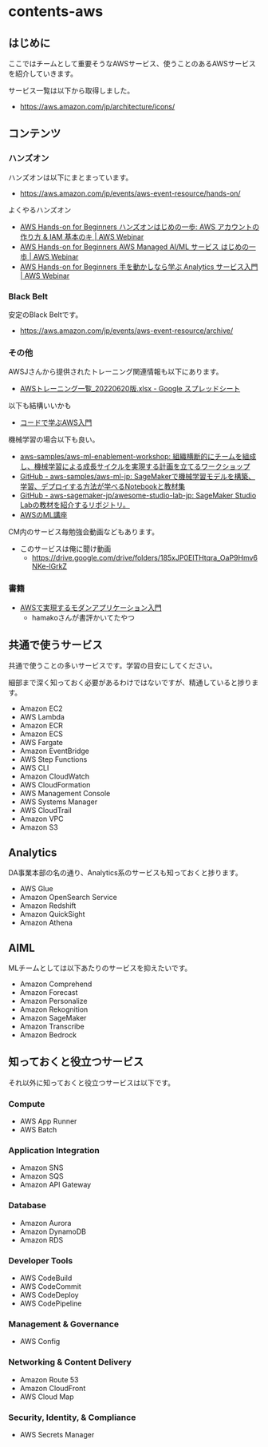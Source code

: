 # contents-aws

## はじめに

ここではチームとして重要そうなAWSサービス、使うことのあるAWSサービスを紹介していきます。

サービス一覧は以下から取得しました。

- https://aws.amazon.com/jp/architecture/icons/

## コンテンツ

### ハンズオン

ハンズオンは以下にまとまっています。

- https://aws.amazon.com/jp/events/aws-event-resource/hands-on/

よくやるハンズオン

- [AWS Hands-on for Beginners ハンズオンはじめの一歩: AWS アカウントの作り方 & IAM 基本のキ | AWS Webinar](https://pages.awscloud.com/JAPAN-event-OE-Hands-on-for-Beginners-1st-Step-2022-reg-event.html?trk=aws_introduction_page)
- [AWS Hands-on for Beginners AWS Managed AI/ML サービス はじめの一歩 | AWS Webinar](https://pages.awscloud.com/JAPAN-event-OE-Hands-on-for-Beginners-AIML-2022-reg-event.html?trk=aws_introduction_page)
- [AWS Hands-on for Beginners 手を動かしなら学ぶ Analytics サービス入門 | AWS Webinar](https://pages.awscloud.com/JAPAN-event-OE-Hands-on-for-Beginners-Analytics-2022-reg-event.html?trk=aws_introduction_page)

### Black Belt

安定のBlack Beltです。

- https://aws.amazon.com/jp/events/aws-event-resource/archive/

### その他

AWSJさんから提供されたトレーニング関連情報も以下にあります。

- [AWSトレーニング一覧_20220620版.xlsx - Google スプレッドシート](https://docs.google.com/spreadsheets/d/1WxLtCoQoPxoiVFH7T-5VYWiZVhRGKymQ/edit#gid=491630880)

以下も結構いいかも

- [コードで学ぶAWS入門](https://tomomano.github.io/learn-aws-by-coding/)

機械学習の場合以下も良い。

- [aws-samples/aws-ml-enablement-workshop: 組織横断的にチームを組成し、機械学習による成長サイクルを実現する計画を立てるワークショップ](https://github.com/aws-samples/aws-ml-enablement-workshop)
- [GitHub - aws-samples/aws-ml-jp: SageMakerで機械学習モデルを構築、学習、デプロイする方法が学べるNotebookと教材集](https://github.com/aws-samples/aws-ml-jp)
- [GitHub - aws-sagemaker-jp/awesome-studio-lab-jp: SageMaker Studio Labの教材を紹介するリポジトリ。](https://github.com/aws-sagemaker-jp/awesome-studio-lab-jp)
- [AWSのML講座](https://www.youtube.com/channel/UC12LqyqTQYbXatYS9AA7Nuw/playlists)

CM内のサービス毎勉強会動画などもあります。

- このサービスは俺に聞け動画
    - https://drive.google.com/drive/folders/185xJP0EITHtqra_OaP9Hmv6NKe-lGrkZ

### 書籍

- [AWSで実現するモダンアプリケーション入門](https://www.amazon.co.jp/dp/4297133261)
  - hamakoさんが書評かいてたやつ

## 共通で使うサービス

共通で使うことの多いサービスです。学習の目安にしてください。

細部まで深く知っておく必要があるわけではないですが、精通していると捗ります。

- Amazon EC2
- AWS Lambda
- Amazon ECR
- Amazon ECS
- AWS Fargate
- Amazon EventBridge
- AWS Step Functions
- AWS CLI
- Amazon CloudWatch
- AWS CloudFormation
- AWS Management Console
- AWS Systems Manager
- AWS CloudTrail
- Amazon VPC
- Amazon S3

## Analytics

DA事業本部の名の通り、Analytics系のサービスも知っておくと捗ります。

- AWS Glue
- Amazon OpenSearch Service
- Amazon Redshift
- Amazon QuickSight
- Amazon Athena

## AIML

MLチームとしては以下あたりのサービスを抑えたいです。

- Amazon Comprehend
- Amazon Forecast
- Amazon Personalize
- Amazon Rekognition
- Amazon SageMaker
- Amazon Transcribe
- Amazon Bedrock

## 知っておくと役立つサービス

それ以外に知っておくと役立つサービスは以下です。

### Compute

- AWS App Runner
- AWS Batch

### Application Integration

- Amazon SNS
- Amazon SQS
- Amazon API Gateway

### Database

- Amazon Aurora
- Amazon DynamoDB
- Amazon RDS

### Developer Tools

- AWS CodeBuild
- AWS CodeCommit
- AWS CodeDeploy
- AWS CodePipeline

### Management & Governance

- AWS Config

### Networking & Content Delivery

- Amazon Route 53
- Amazon CloudFront
- AWS Cloud Map

### Security, Identity, & Compliance

- AWS Secrets Manager